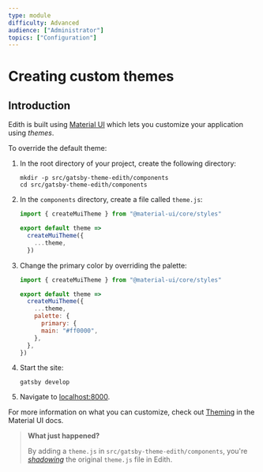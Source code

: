 ```yaml
---
type: module
difficulty: Advanced
audience: ["Administrator"]
topics: ["Configuration"]
---
```


# Creating custom themes

## Introduction

Edith is built using [Material UI](https://material-ui.com/) which lets you customize your application using _themes_.

To override the default theme:

1. In the root directory of your project, create the following directory:

   ```
   mkdir -p src/gatsby-theme-edith/components
   cd src/gatsby-theme-edith/components
   ```

1. In the `components` directory, create a file called `theme.js`:

   ```js:title=src/gatsby-theme-edith/components/theme.js
   import { createMuiTheme } from "@material-ui/core/styles"

   export default theme =>
     createMuiTheme({
       ...theme,
     })
   ```

1. Change the primary color by overriding the palette:

   ```js:title=src/gatsby-theme-edith/components/theme.js
   import { createMuiTheme } from "@material-ui/core/styles"

   export default theme =>
     createMuiTheme({
       ...theme,
       palette: {
         primary: {
         main: "#ff0000",
       },
     },
   })
   ```

1. Start the site:

   ```
   gatsby develop
   ```

1. Navigate to [localhost:8000](http://localhost:8000).

For more information on what you can customize, check out [Theming](https://material-ui.com/customization/theming/) in the Material UI docs.

> **What just happened?**
>
> By adding a `theme.js` in `src/gatsby-theme-edith/components`, you're [_shadowing_](https://www.gatsbyjs.org/docs/themes/shadowing/) the original `theme.js` file in Edith.
